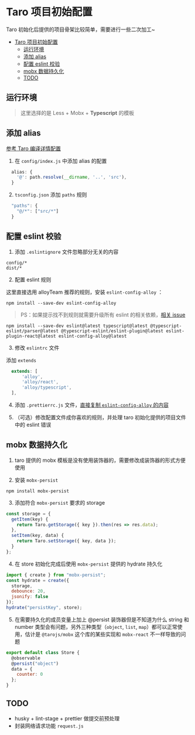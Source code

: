 # Taro 项目初始配置

Taro 初始化后提供的项目骨架比较简单，需要进行一些二次加工~

- [Taro 项目初始配置](#taro-%e9%a1%b9%e7%9b%ae%e5%88%9d%e5%a7%8b%e9%85%8d%e7%bd%ae)
  - [运行环境](#%e8%bf%90%e8%a1%8c%e7%8e%af%e5%a2%83)
  - [添加 alias](#%e6%b7%bb%e5%8a%a0-alias)
  - [配置 eslint 校验](#%e9%85%8d%e7%bd%ae-eslint-%e6%a0%a1%e9%aa%8c)
  - [mobx 数据持久化](#mobx-%e6%95%b0%e6%8d%ae%e6%8c%81%e4%b9%85%e5%8c%96)
  - [TODO](#todo)

## 运行环境

> 这里选择的是 Less + Mobx + **Typescript** 的模板

## 添加 alias

[参考 Taro 编译详情配置](https://nervjs.github.io/taro/docs/config-detail.html#alias)

1. 在 `config/index.js` 中添加 alias 的配置

```js
  alias: {
    '@': path.resolve(__dirname, '..', 'src'),
  }
```

2. `tsconfig.json` 添加 `paths` 规则

```js
  "paths": {
    "@/*": ["src/*"]
  }
```

## 配置 eslint 校验

1. 添加 `.eslintignore` 文件忽略部分无关的内容

```
config/*
dist/*
```

2. 配置 eslint 规则

这里直接选用 alloyTeam 推荐的规则，安装 `eslint-config-alloy` ：

```
npm install --save-dev eslint-config-alloy
```

> PS：如果提示找不到规则就需要升级所有 eslint 的相关依赖，[相关 issue](https://github.com/AlloyTeam/eslint-config-alloy/issues/128)

```
npm install --save-dev eslint@latest typescript@latest @typescript-eslint/parser@latest @typescript-eslint/eslint-plugin@latest eslint-plugin-react@latest eslint-config-alloy@latest
```

3. 修改 `eslintrc` 文件

添加 `extends`

```js
  extends: [
      'alloy',
      'alloy/react',
      'alloy/typescript',
  ],
```

4. 添加 `.prettierrc.js` 文件，[直接复制 `eslint-config-alloy` 的内容](https://github.com/AlloyTeam/eslint-config-alloy/blob/master/.prettierrc.js)

5. （可选）修改配置文件成你喜欢的规则，并处理 taro 初始化提供的项目文件中的 eslint 错误

## mobx 数据持久化

1. taro 提供的 mobx 模板是没有使用装饰器的，需要修改成装饰器的形式方便使用

2. 安装 `mobx-persist`

```
npm install mobx-persist
```

3. 添加符合 `mobx-persist` 要求的 storage

```js
const storage = {
  getItem(key) {
    return Taro.getStorage({ key }).then(res => res.data);
  },
  setItem(key, data) {
    return Taro.setStorage({ key, data });
  }
};
```

4. 在 store 初始化完成后使用 `mobx-persist` 提供的 hydrate 持久化

```js
import { create } from "mobx-persist";
const hydrate = create({
  storage,
  debounce: 20,
  jsonify: false
});
hydrate("persistKey", store);
```

5. 在需要持久化的成员变量上加上 @persist 装饰器但是不知道为什么 string 和 number 类型会有问题，另外三种类型（`object`, `list`, `map`）都可以正常使用，估计是 `@tarojs/mobx` 这个库的某些实现和 `mobx-react` 不一样导致的问题

```js
export default class Store {
  @observable
  @persist("object")
  data = {
    counter: 0
  };
}
```

## TODO

- husky + lint-stage + prettier 做提交前预处理
- 封装网络请求功能 `request.js`
